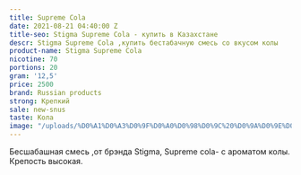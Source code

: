 ```yaml
---
title: Supreme Cola
date: 2021-08-21 04:40:00 Z
title-seo: Stigma Supreme Cola - купить в Казахстане
descr: Stigma Supreme Cola ,купить бестабачную смесь со вкусом колы
product-name: Stigma Supreme Cola
nicotine: 70
portions: 20
gram: '12,5'
price: 2500
brand: Russian products
strong: Крепкий
sale: new-snus
taste: Кола
image: "/uploads/%D0%A1%D0%A3%D0%9F%D0%A0%D0%98%D0%9C%20%D0%9A%D0%9E%D0%9B%D0%90-3.png"
---
```


Бесшабашная смесь ,от брэнда Stigma, Supreme cola- с ароматом колы.
Крепость высокая.